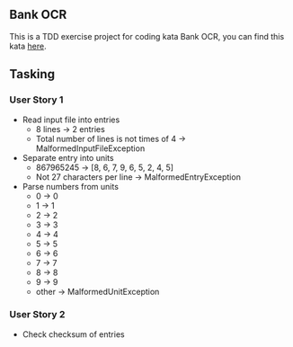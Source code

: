 ## Bank OCR
This is a TDD exercise project for coding kata Bank OCR, you can find this kata [here](http://codingdojo.org/kata/BankOCR/).

## Tasking

### User Story 1
* Read input file into entries
  * 8 lines -> 2 entries
  * Total number of lines is not times of 4 -> MalformedInputFileException 
* Separate entry into units
  * 867965245 -> [8, 6, 7, 9, 6, 5, 2, 4, 5]
  * Not 27 characters per line -> MalformedEntryException
* Parse numbers from units
  * 0 -> 0
  * 1 -> 1
  * 2 -> 2
  * 3 -> 3
  * 4 -> 4
  * 5 -> 5
  * 6 -> 6
  * 7 -> 7
  * 8 -> 8
  * 9 -> 9
  * other -> MalformedUnitException

### User Story 2
* Check checksum of entries